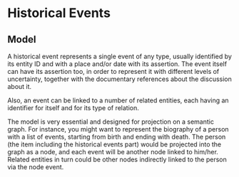 # Historical Events

## Model

A historical event represents a single event of any type, usually identified by its entity ID and with a place and/or date with its assertion. The event itself can have its assertion too, in order to represent it with different levels of uncertainty, together with the documentary references about the discussion about it.

Also, an event can be linked to a number of related entities, each having an identifier for itself and for its type of relation.

The model is very essential and designed for projection on a semantic graph. For instance, you might want to represent the biography of a person with a list of events, starting from birth and ending with death. The person (the item including the historical events part) would be projected into the graph as a node, and each event will be another node linked to him/her. Related entities in turn could be other nodes indirectly linked to the person via the node event.
